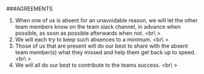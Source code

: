 ###AGREEMENTS
1. When one of us is absent for an unavoidable reason, we will let the other team members know on the team slack channel, in advance when possible, as soon as possible afterwards when not. <br\ >
2. We will each try to keep such absences to a minimum. <br\ >
3. Those of us that are present will do our best to share with the absent team member(s) what they missed and help them get back up to speed. <br\ >
4. We will all do our best to contribute to the teams success. <br\ >
